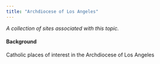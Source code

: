```yaml
---
title: "Archdiocese of Los Angeles"
---
```



*A collection of sites associated with this topic.*

#### Background

Catholic places of interest in the Archdiocese of Los Angeles


